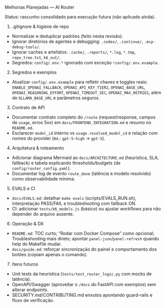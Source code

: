 Melhorias Planejadas — AI Router

Status: rascunho consolidado para execução futura (não aplicado ainda).

1) .gitignore & higiene de repo
- Normalizar e deduplicar padrões (feito nesta revisão).
- Ignorar diretórios de agentes e debugging: `.codex/`, `.continue/`, `.mcp-debug-tools/`.
- Ignorar caches e artefatos: `.cache/`, `.reports/`, `*.log`, `*.tmp`, `repo_tree.txt`, `k6_out/`.
- Segredos: `config/.env.*` ignorado com exceção `!config/.env.example`.

2) Segredos e exemplos
- Atualizar `config/.env.example` para refletir chaves e toggles reais: `ENABLE_OPENAI_FALLBACK`, `OPENAI_API_KEY_TIER2`, `OPENAI_BASE_URL`, `OPENAI_REASONING_EFFORT`, `OPENAI_TIMEOUT_SEC`, `OPENAI_MAX_RETRIES`, além de `OLLAMA_BASE_URL` e parâmetros seguros.

3) Contrato de API
- Documentar contrato completo do `/route` (request/response, campos de `usage`, erros 5xx) em `docs/FRONTEND_INTEGRATION.md` e resumo no `README.md`.
- Esclarecer `model_id` interno vs `usage.resolved_model_id` e relação com nomes do provider (ex.: `gpt-5-high` → `gpt-5`).

4) Arquitetura & roteamento
- Adicionar diagrama Mermaid ao `docs/ARCHITECTURE.md` (heurística, SLA, fallback) e tabela explicando thresholds/budgets (de `config/router_config.yaml`).
- Documentar log de evento `route_done` (latência e modelo resolvido) como observabilidade mínima.

5) EVALS e CI
- `docs/EVALS.md`: detalhar `make evals` (scripts/EVALS_RUN.sh), interpretação PASS/FAIL e troubleshooting com fallback ON.
- CI: adicionar `tests/k6_models.js` (básico) ou ajustar workflows para não depender do arquivo ausente.

6) Operação & DX
- `README.md`: TOC curto; “Rodar com Docker Compose” como opcional; Troubleshooting mais direto; apontar `panel-json`/`panel-refresh` quando help do Makefile mudar.
- `docs/guide.md`: reforçar sincronização do painel e comportamento dos botões (copiam apenas o comando).

7) Itens futuros
- Unit tests da heurística (`tests/test_router_logic.py` com mocks de latência).
- OpenAPI/Swagger (aproveitar o `/docs` do FastAPI com exemplos) sem alterar endpoints.
- SECURITY.md/CONTRIBUTING.md enxutos apontando guard-rails e fluxo de verificação.

